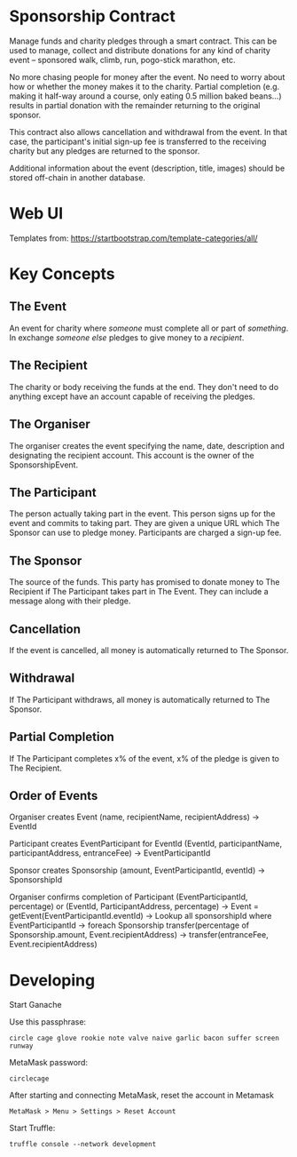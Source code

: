 Sponsorship Contract
===

Manage funds and charity pledges through a smart contract. This can be used to manage, collect and distribute donations for any kind of charity event – sponsored walk, climb, run, pogo-stick marathon, etc.

No more chasing people for money after the event. No need to worry about how or whether the money makes it to the charity. Partial completion (e.g. making it half-way around a course, only eating 0.5 million baked beans...) results in partial donation with the remainder returning to the original sponsor.

This contract also allows cancellation and withdrawal from the event. In that case, the participant's initial sign-up fee is transferred to the receiving charity but any pledges are returned to the sponsor.

Additional information about the event (description, title, images) should be stored off-chain in another database.

Web UI
===

Templates from: https://startbootstrap.com/template-categories/all/


Key Concepts
===

The Event
---

An event for charity where *someone* must complete all or part of *something*. In exchange *someone else* pledges to give money to a *recipient*.

The Recipient
---

The charity or body receiving the funds at the end. They don't need to do anything except have an account capable of receiving the pledges.

The Organiser
---

The organiser creates the event specifying the name, date, description and designating the recipient account. This account is the owner of the SponsorshipEvent.

The Participant
---

The person actually taking part in the event. This person signs up for the event and commits to taking part. They are given a unique URL which The Sponsor can use to pledge money. Participants are charged a sign-up fee.

The Sponsor
---

The source of the funds. This party has promised to donate money to The Recipient if The Participant takes part in The Event. They can include a message along with their pledge.

Cancellation
---

If the event is cancelled, all money is automatically returned to The Sponsor.

Withdrawal
---

If The Participant withdraws, all money is automatically returned to The Sponsor.

Partial Completion
---

If The Participant completes x% of the event, x% of the pledge is given to The Recipient.



Order of Events
---

Organiser creates Event 
    (name, recipientName, recipientAddress) 
        -> EventId

Participant creates EventParticipant for EventId
    (EventId, participantName, participantAddress, entranceFee)
        -> EventParticipantId

Sponsor creates Sponsorship
    (amount, EventParticipantId, eventId)
        -> SponsorshipId

Organiser confirms completion of Participant 
    (EventParticipantId, percentage) or (EventId, ParticipantAddress, percentage)
        -> Event = getEvent(EventParticipantId.eventId)
        -> Lookup all sponsorshipId where EventParticipantId
        -> foreach Sponsorship
             transfer(percentage of Sponsorship.amount, Event.recipientAddress)
        -> transfer(entranceFee, Event.recipientAddress)


Developing
===

Start Ganache

Use this passphrase:

    circle cage glove rookie note valve naive garlic bacon suffer screen runway

MetaMask password:

    circlecage

After starting and connecting MetaMask, reset the account in Metamask

    MetaMask > Menu > Settings > Reset Account

Start Truffle:

    truffle console --network development

